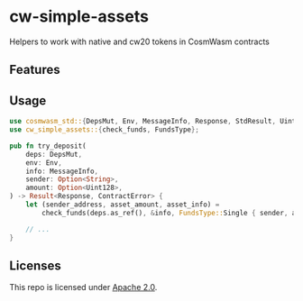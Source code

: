 # cw-simple-assets

Helpers to work with native and cw20 tokens in CosmWasm contracts

## Features



## Usage

```rust
use cosmwasm_std::{DepsMut, Env, MessageInfo, Response, StdResult, Uint128};
use cw_simple_assets::{check_funds, FundsType};

pub fn try_deposit(
    deps: DepsMut,
    env: Env,
    info: MessageInfo,
    sender: Option<String>,
    amount: Option<Uint128>,
) -> Result<Response, ContractError> {
    let (sender_address, asset_amount, asset_info) =
        check_funds(deps.as_ref(), &info, FundsType::Single { sender, amount })?;

    // ...
}
```

## Licenses

This repo is licensed under [Apache 2.0](./LICENSE).
